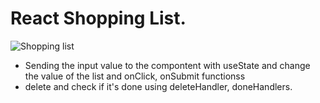 # React Shopping List.

![Shopping list](https://user-images.githubusercontent.com/73012145/117973483-6b695280-b367-11eb-8bf7-077e7131a338.png)

* Sending the input value to the compontent with useState and change the value of the list and onClick, onSubmit functionss
* delete and check if it's done using deleteHandler, doneHandlers.
